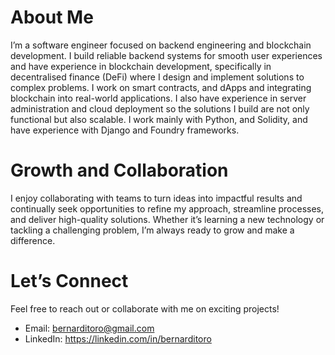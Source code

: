 # About Me

I’m a software engineer focused on backend engineering and blockchain development. I build reliable backend systems for smooth user experiences and have experience in blockchain development, specifically in decentralised finance (DeFi) where I design and implement solutions to complex problems. I work on smart contracts, and dApps and integrating blockchain into real-world applications. I also have experience in server administration and cloud deployment so the solutions I build are not only functional but also scalable. I work mainly with Python, and Solidity, and have experience with Django and Foundry frameworks.


# Growth and Collaboration

I enjoy collaborating with teams to turn ideas into impactful results and continually seek opportunities to refine my approach, streamline processes, and deliver high-quality solutions. Whether it’s learning a new technology or tackling a challenging problem, I’m always ready to grow and make a difference.


# Let’s Connect

Feel free to reach out or collaborate with me on exciting projects!

- Email: bernarditoro@gmail.com
- LinkedIn: https://linkedin.com/in/bernarditoro

